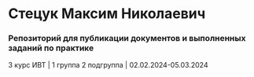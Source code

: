 # Стецук Максим Николаевич

### Репозиторий для публикации документов и выполненных заданий по практике

3 курс ИВТ | 1 группа 2 подгруппа | 02.02.2024-05.03.2024
